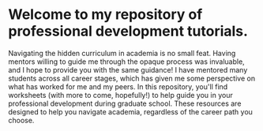 # Welcome to my repository of professional development tutorials.

Navigating the hidden curriculum in academia is no small feat. Having mentors willing to guide me through the opaque process was invaluable, and I hope to provide you with the same guidance! I have mentored many students across all career stages, which has given me some perspective on what has worked for me and my peers. In this repository, you'll find worksheets (with more to come, hopefully!) to help guide you in your professional development during graduate school. These resources are designed to help you navigate academia, regardless of the career path you choose.